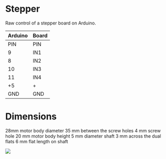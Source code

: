 # Stepper

Raw control of a stepper board on Arduino.

|Arduino     |Board |
|------------|------|
|PIN         |PIN   |
|9           |IN1   |
|8           |IN2   |
|10          |IN3   |
|11          |IN4   |
|+5          |+     |
|GND         |GND   |

# Dimensions

28mm motor body diameter
35 mm between the screw holes
4 mm screw hole
20 mm motor body height
5 mm diameter shaft
3 mm across the dual flats
6 mm flat length on shaft

![](stepper_assy.jpg)

